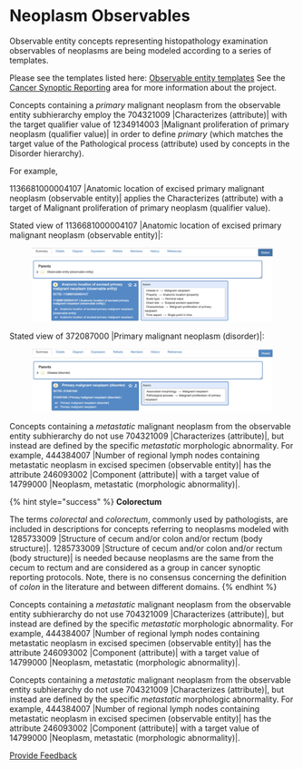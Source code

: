 # Neoplasm Observables

Observable entity concepts representing histopathology examination observables of neoplasms are being modeled according to a series of templates.

Please see the templates listed here: [Observable entity templates](https://conf.spaces.snomed.org/wiki/spaces/SCTEMPLATES/pages/133994076/Observable+entity+templates) See the [Cancer Synoptic Reporting](https://conf.spaces.snomed.org/wiki/spaces/CC/pages/131826462/Cancer+Synoptic+Reporting) area for more information about the project.

Concepts containing a _primary_ malignant neoplasm from the observable entity subhierarchy employ the 704321009 |Characterizes (attribute)| with the target qualifier value of 1234914003 |Malignant proliferation of primary neoplasm (qualifier value)| in order to define _primary_ (which matches the target value of the Pathological process (attribute) used by concepts in the Disorder hierarchy).

For example,

1136681000004107 |Anatomic location of excised primary malignant neoplasm (observable entity)| applies the Characterizes (attribute) with a target of Malignant proliferation of primary neoplasm (qualifier value).

Stated view of 1136681000004107 |Anatomic location of excised primary malignant neoplasm (observable entity)|:

<figure><img src="../../../../../.gitbook/assets/image (165).png" alt=""><figcaption></figcaption></figure>

Stated view of 372087000 |Primary malignant neoplasm (disorder)|:

<figure><img src="../../../../../.gitbook/assets/image (166).png" alt=""><figcaption></figcaption></figure>

Concepts containing a _metastatic_ malignant neoplasm from the observable entity subhierarchy do not use 704321009 |Characterizes (attribute)|, but instead are defined by the specific _metastatic_ morphologic abnormality. For example, 444384007 |Number of regional lymph nodes containing metastatic neoplasm in excised specimen (observable entity)| has the attribute 246093002 |Component (attribute)| with a target value of 14799000 |Neoplasm, metastatic (morphologic abnormality)|.

{% hint style="success" %}
**Colorectum**

The terms _colorectal_ and _colorectum_, commonly used by pathologists, are included in descriptions for concepts referring to neoplasms modeled with 1285733009 |Structure of cecum and/or colon and/or rectum (body structure)|. 1285733009 |Structure of cecum and/or colon and/or rectum (body structure)| is needed because neoplasms are the same from the cecum to rectum and are considered as a group in cancer synoptic reporting protocols. Note, there is no consensus concerning the definition of _colon_ in the literature and between different domains.
{% endhint %}

Concepts containing a _metastatic_ malignant neoplasm from the observable entity subhierarchy do not use 704321009 |Characterizes (attribute)|, but instead are defined by the specific _metastatic_ morphologic abnormality. For example, 444384007 |Number of regional lymph nodes containing metastatic neoplasm in excised specimen (observable entity)| has the attribute 246093002 |Component (attribute)| with a target value of 14799000 |Neoplasm, metastatic (morphologic abnormality)|.

Concepts containing a _metastatic_ malignant neoplasm from the observable entity subhierarchy do not use 704321009 |Characterizes (attribute)|, but instead are defined by the specific _metastatic_ morphologic abnormality. For example, 444384007 |Number of regional lymph nodes containing metastatic neoplasm in excised specimen (observable entity)| has the attribute 246093002 |Component (attribute)| with a target value of 14799000 |Neoplasm, metastatic (morphologic abnormality)|.

<a href="https://docs.google.com/forms/d/e/1FAIpQLScTmbZIf0UEQwYDkY27EEWBkaiYkHSbR0_9DmFrMLXoQLyL7Q/viewform?usp=pp_url&#x26;entry.1767247133=SCT+Editorial+Guide&#x26;entry.670899847=Neoplasm%20Observables" class="button primary">Provide Feedback</a>
